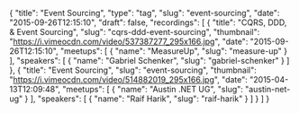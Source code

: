 {
  "title": "Event Sourcing",
  "type": "tag",
  "slug": "event-sourcing",
  "date": "2015-09-26T12:15:10",
  "draft": false,
  "recordings": [
    {
      "title": "CQRS, DDD, & Event Sourcing",
      "slug": "cqrs-ddd-event-sourcing",
      "thumbnail": "https://i.vimeocdn.com/video/537387277_295x166.jpg",
      "date": "2015-09-26T12:15:10",
      "meetups": [
        {
          "name": "MeasureUp",
          "slug": "measure-up"
        }
      ],
      "speakers": [
        {
          "name": "Gabriel Schenker",
          "slug": "gabriel-schenker"
        }
      ]
    },
    {
      "title": "Event Sourcing",
      "slug": "event-sourcing",
      "thumbnail": "https://i.vimeocdn.com/video/514882019_295x166.jpg",
      "date": "2015-04-13T12:09:48",
      "meetups": [
        {
          "name": "Austin .NET UG",
          "slug": "austin-net-ug"
        }
      ],
      "speakers": [
        {
          "name": "Raif Harik",
          "slug": "raif-harik"
        }
      ]
    }
  ]
}